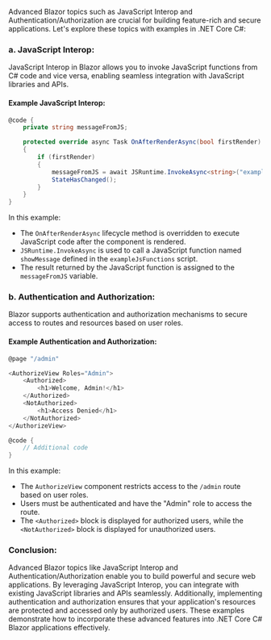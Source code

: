 Advanced Blazor topics such as JavaScript Interop and Authentication/Authorization are crucial for building feature-rich and secure applications. Let's explore these topics with examples in .NET Core C#:

### a. JavaScript Interop:

JavaScript Interop in Blazor allows you to invoke JavaScript functions from C# code and vice versa, enabling seamless integration with JavaScript libraries and APIs.

#### Example JavaScript Interop:

```csharp
@code {
    private string messageFromJS;

    protected override async Task OnAfterRenderAsync(bool firstRender)
    {
        if (firstRender)
        {
            messageFromJS = await JSRuntime.InvokeAsync<string>("exampleJsFunctions.showMessage", "Hello from Blazor!");
            StateHasChanged();
        }
    }
}
```

In this example:
- The `OnAfterRenderAsync` lifecycle method is overridden to execute JavaScript code after the component is rendered.
- `JSRuntime.InvokeAsync` is used to call a JavaScript function named `showMessage` defined in the `exampleJsFunctions` script.
- The result returned by the JavaScript function is assigned to the `messageFromJS` variable.

### b. Authentication and Authorization:

Blazor supports authentication and authorization mechanisms to secure access to routes and resources based on user roles.

#### Example Authentication and Authorization:

```csharp
@page "/admin"

<AuthorizeView Roles="Admin">
    <Authorized>
        <h1>Welcome, Admin!</h1>
    </Authorized>
    <NotAuthorized>
        <h1>Access Denied</h1>
    </NotAuthorized>
</AuthorizeView>

@code {
    // Additional code
}
```

In this example:
- The `AuthorizeView` component restricts access to the `/admin` route based on user roles.
- Users must be authenticated and have the "Admin" role to access the route.
- The `<Authorized>` block is displayed for authorized users, while the `<NotAuthorized>` block is displayed for unauthorized users.

### Conclusion:

Advanced Blazor topics like JavaScript Interop and Authentication/Authorization enable you to build powerful and secure web applications. By leveraging JavaScript Interop, you can integrate with existing JavaScript libraries and APIs seamlessly. Additionally, implementing authentication and authorization ensures that your application's resources are protected and accessed only by authorized users. These examples demonstrate how to incorporate these advanced features into .NET Core C# Blazor applications effectively.